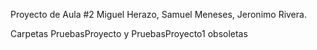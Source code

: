 Proyecto de Aula #2 Miguel Herazo, Samuel Meneses, Jeronimo Rivera.

Carpetas PruebasProyecto y PruebasProyecto1 obsoletas

